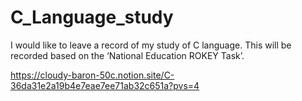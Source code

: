 # C_Language_study
I would like to leave a record of my study of C language. 
This will be recorded based on the ‘National Education ROKEY Task’.

https://cloudy-baron-50c.notion.site/C-36da31e2a19b4e7eae7ee71ab32c651a?pvs=4

